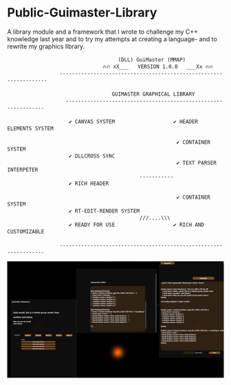 # Public-Guimaster-Library
A library module and a framework that I wrote to challenge my C++ knowledge last year and to try my attempts at creating a language-
and to rewrite my graphics library.     
                                    
                                        
                                        
                                        
                                        
                                        
                                        (DLL) GuiMaster (MMAP)
                                   🔥🔥 xX___   VERSION 1.0.0   ___Xx 🔥🔥
                     ------------------------------------------------------------------
                                                                                         
                                      GUIMASTER GRAPHICAL LIBRARY
                       ---------------------------------------------------------------
                                                           
                        ✔️ CANVAS SYSTEM                   ✔️ HEADER ELEMENTS SYSTEM  
                        
                                                           ✔️ CONTAINER SYSTEM
                        ✔️ DLLCROSS SYNC
                                                           ✔️ TEXT PARSER INTERPETER
                                               -----------
                        ✔️ RICH HEADER 
                        
                                                           ✔️ CONTAINER SYSTEM
                        ✔️ RT-EDIT-RENDER SYSTEM
                                               ///....\\\
                        ✔️ READY FOR USE                   ✔️ RICH AND CUSTOMIZABLE
                                                      
                     -----------------------------------------------------------------
                            
                                                                   
> 

![screenshot](lang.png)   